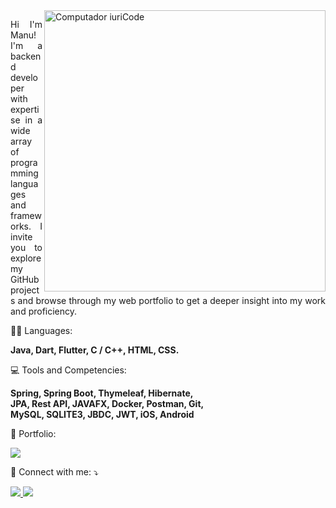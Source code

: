 <img src="https://raw.githubusercontent.com/MicaelliMedeiros/micaellimedeiros/master/image/computer-illustration.png" min-width="700px" max-width="350px" width="450px" align="right" alt="Computador iuriCode">

<p align="justify"> 
Hi I'm Manu!
I'm a backend developer with expertise in a wide array of programming languages and frameworks. I invite you to explore my GitHub projects and browse through my web portfolio to get a deeper insight into my work and proficiency.
</p>

<p align="left">
  👨‍💻 Languages: 
</p>

<p align="left">
  <strong> Java, Dart, Flutter, C / C++, HTML, CSS.</strong>
</p>

<p align="left">
  💻 Tools and Competencies:
</p>

<p align="justify">
  <strong> 
    Spring, Spring Boot, Thymeleaf, Hibernate, <br>JPA, Rest API, JAVAFX, Docker, Postman, Git, <br>MySQL, SQLITE3, JBDC, JWT, iOS, Android
  </strong>
</p>

<p align="left">
  🧬 Portfolio: 
</p>

<p align="left">
  <a href="https://manuelmiguezlauriaportfolio.web.app/" alt="portfolio">
    <img src="https://img.shields.io/badge/website-361561?style=for-the-badge&logo=About.me&logoColor=white" />
  </a>
</p>

<p align="left">
  💌 Connect with me: ⤵️
</p>

<p align="left">
  <a href="mailto:manuelmiguezlauria@gmail.com" alt="Gmail">
    <img src="https://img.shields.io/badge/Gmail-D14836?style=for-the-badge&logo=gmail&logoColor=white" />
  </a>
  <a href="https://www.linkedin.com/in/manuelmiguezlauria/" alt="Linkedin">
    <img src="https://img.shields.io/badge/LinkedIn-0077B5?style=for-the-badge&logo=linkedin&logoColor=white" />
  </a>
</p>



